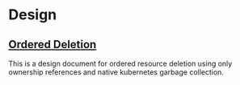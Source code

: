 # Design

## [Ordered Deletion](./01_ordered_deletion.md)

This is a design document for ordered resource deletion using only ownership references and native kubernetes garbage collection.
